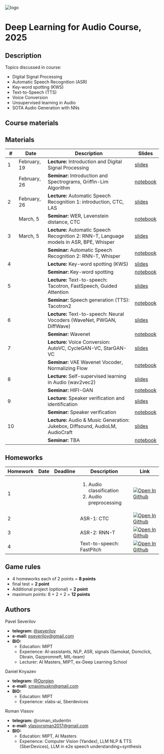 ![logo](./logo.png)
# Deep Learning for Audio Course, 2025

## Description
Topics discussed in course:
- Digital Signal Processing
- Automatic Speech Recognition (ASR)
- Key-word spotting (KWS)
- Text-to-Speech (TTS)
- Voice Conversion
- Unsupervised learning in Audio
- SOTA Audio Generation with NNs

## Course materials
## Materials

| # | Date         | Description                                                                                 | Slides                                        |
|---------|--------------|---------------------------------------------------------------------------------------------|-----------------------------------------------|
| 1 | February, 19 | <b>Lecture:</b> Introduction and Digital Signal Processing                                  | [slides](lectures/lecture01_DLAudio2025.pdf)  |
|  | February, 26 | <b>Seminar:</b> Introduction and Spectrograms, Griffin-Lim Algorithm                        | [notebook](seminars/seminar01/seminar1.ipynb) |
| 2 | February, 26 | <b>Lecture:</b> Automatic Speech Recognition 1: introduction, CTC, LAS                      | [slides](lectures/lecture02_DLAudio2025.pdf)  |
|  | March, 5 | <b>Seminar:</b> WER, Levenstein distance, CTC                                               | [notebook](seminars/seminar02/seminar2.ipynb) |
| 3 | March, 5 | <b>Lecture:</b> Automatic Speech Recognition 2: RNN-T, Language models in ASR, BPE, Whisper | [slides](lectures/lecture03_DLAudio2025.pdf)  |
|  |  | <b>Seminar:</b> Automatic Speech Recognition 2: RNN-T, Whisper                              | [notebook](seminars/seminar03)                |
| 4 |     | <b>Lecture:</b> Key-word spotting (KWS)                                                     | [slides](lectures/lecture04_DLAudio2025.pdf)  |
|  |      | <b>Seminar:</b> Key-word spotting                                                           | [notebook](seminars/seminar04/seminar4.ipynb) |
| 5 |     | <b>Lecture:</b> Text-to-speech: Tacotron, FastSpeech, Guided Attention                      | [slides](lectures/lecture05_DLAudio2025.pdf)  |
|  |   | <b>Seminar:</b> Speech generation (TTS): Tacotron2                                          | [notebook](seminars/seminar05/seminar5.ipynb) |
| 6 |   | <b>Lecture:</b>  Text-to-speech: Neural Vocoders (WaveNet, PWGAN, DiffWave)                 | [slides](lectures/lecture06_DLAudio2025.pdf)  |
|  |      | <b>Seminar:</b> Wavenet                                                                     | [notebook](seminars/seminar06/seminar6.ipynb) |
| 7 |     | <b>Lecture:</b>  Voice Conversion: AutoVC, CycleGAN-VC, StarGAN-VC                          | [slides](lectures/lecture07_DLAudio2025.pdf)  |
|  |      | <b>Seminar:</b> VAE Wavenet Vocoder, Normalizing Flow                                       | [notebook](seminars/seminar07/seminar7.ipynb) |
| 8 |     | <b>Lecture:</b> Self-supervised learning in Audio (wav2vec2)                                           | [slides](lectures/lecture08_DLAudio2025.pdf)  |
|  |    | <b>Seminar:</b> HIFI-GAN                                                                    | [notebook](seminars/seminar08/seminar8.ipynb) |
| 9 |    | <b>Lecture:</b> Speaker verification and identification                                     | [slides](lectures/lecture09_DLAudio2025.pdf)  |
|  |     | <b>Seminar:</b> Speaker verification                                                                | [notebook](seminars/seminar09/seminar.ipynb)  |
| 10 |     | <b>Lecture:</b> Audio & Music Generation: Jukebox, Diffsound, AudioLM, AudioCraft                           | [slides](lectures/lecture10_DLAudio2025.pdf)  |
|  |     | <b>Seminar:</b> TBA                                                   | [notebook](seminars/seminar10/seminar.ipynb)  |


## Homeworks
| Homework | Date | Deadline | Description | Link |
|---------|------|-------------|--------|-------|
| 1 | | | <ol><li>Audio classification</li><li>Audio preprocessing</li></ol> | [![Open In Github](https://img.shields.io/static/v1.svg?logo=github&label=Repo&message=Open%20in%20Github&color=lightgrey)](homework/hw1/) |
| 2 | | | ASR-1: CTC | [![Open In Github](https://img.shields.io/static/v1.svg?logo=github&label=Repo&message=Open%20in%20Github&color=lightgrey)](homework//)  |
| 3 | | | ASR-2: RNN-T | [![Open In Github](https://img.shields.io/static/v1.svg?logo=github&label=Repo&message=Open%20in%20Github&color=lightgrey)](homework//)  |
| 4 | | | Text-to-speech: FastPitch  | [![Open In Github](https://img.shields.io/static/v1.svg?logo=github&label=Repo&message=Open%20in%20Github&color=lightgrey)](homework//)  |


## Game rules
- 4 homeworks each of 2 points = **8 points**
- final test = **2 point**
- Additional project (optional) = **2 point**
- maximum points: 8 + 2 + 2 = **12 points**

## Authors

Pavel Severilov
- **telegram:** [@severilov](https://t.me/severilov)
- **e-mail:** pseverilov@gmail.com
- **BIO:** 
  - Education: MIPT
  - Experience: AI-assistants, NLP, ASR, signals (Samokat, Domclick, Dbrain, Gazpromneft, MIL-team)
  - Lecturer: AI Masters, MIPT, ex-Deep Learning School

Daniel Knyazev
- **telegram:** [@Oorgien](https://t.me/Oorgien)
- **e-mail:** xmaximuskn@gmail.com
- **BIO:** 
  - Education: MIPT
  - Experience: xlabs-ai, Sberdevices

Roman Vlasov
- **telegram:** @roman_studentin
- **e-mail:** vlasovroman2017@gmail.com
- **BIO:** 
  - Education: MIPT, AI Masters
  - Experience: Computer Vision (Yandex), LLM NLP & TTS (SberDevices), LLM in e2e speech understanding+synthesis